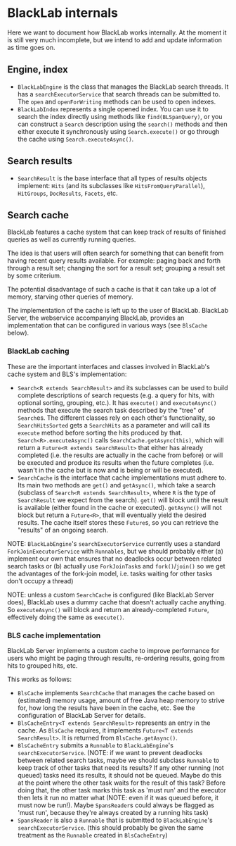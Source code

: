 # BlackLab internals

Here we want to document how BlackLab works internally. At the moment it is still very much incomplete, but we intend to add and update information as time goes on.

## Engine, index

- `BlackLabEngine` is the class that manages the BlackLab search threads. It has a `searchExecutorService` that search threads can be submitted to. The `open` and `openForWriting` methods can be used to open indexes.
- `BlackLabIndex` represents a single opened index. You can use it to search the index directly using methods like `find(BLSpanQuery)`, or you can construct a `Search` description using the `search()` methods and then either execute it synchronously using `Search.execute()` or go through the cache using `Search.executeAsync()`.

## Search results

- `SearchResult` is the base interface that all types of results objects implement: `Hits` (and its subclasses like `HitsFromQueryParallel`), `HitGroups`, `DocResults`, `Facets`, etc.

## Search cache

BlackLab features a cache system that can keep track of results of finished queries as well as currently running queries.

The idea is that users will often search for something that can benefit from having recent query results available. For example: paging back and forth through a result set; changing the sort for a result set; grouping a result set by some criterium.

The potential disadvantage of such a cache is that it can take up a lot of memory, starving other queries of memory.

The implementation of the cache is left up to the user of BlackLab. BlackLab Server, the webservice accompanying BlackLab, provides an implementation that can be configured in various ways (see `BlsCache` below).

### BlackLab caching

These are the important interfaces and classes involved in BlackLab's cache system and BLS's implementation:

- `Search<R extends SearchResult>` and its subclasses can be used to build complete descriptions of search requests (e.g. a query for hits, with optional sorting, grouping, etc.). It has `execute()` and `executeAsync()` methods that execute the search task described by the "tree" of `Search`es. The different classes rely on each other's functionality, so `SearchHitsSorted` gets a `SearchHits` as a parameter and will call its `execute` method before sorting the hits produced by that. `Search<R>.executeAsync()` calls `SearchCache.getAsync(this)`, which will return a `Future<R extends SearchResult>` that either has already completed (i.e. the results are actually in the cache from before) or will be executed and produce its results when the future completes (i.e. wasn't in the cache but is now and is being or will be executed).
- `SearchCache` is the interface that cache implementations must adhere to. Its main two methods are `get()` and `getAsync()`, which take a search (subclass of `Search<R extends SearchResult>`, where `R` is the type of `SearchResult` we expect from the search). `get()` will block until the result is available (either found in the cache or executed). `getAsync()` will not block but return a `Future<R>`, that will eventually yield the desired results. The cache itself stores these `Future`s, so you can retrieve the "results" of an ongoing search.

NOTE: `BlackLabEngine`'s `searchExecutorService` currently uses a standard `ForkJoinExecutorService` with `Runnables`, but we should probably either (a) implement our own that ensures that no deadlocks occur between related search tasks or (b) actually use `ForkJoinTask`s and `fork()`/`join()` so we get the advantages of the fork-join model, i.e. tasks waiting for other tasks don't occupy a thread)

NOTE: unless a custom `SearchCache` is configured (like BlackLab Server does), BlackLab uses a dummy cache that doesn't actually cache anything. So `executeAsync()` will block and return an already-completed `Future`, effectively doing the same as `execute()`.

### BLS cache implementation

BlackLab Server implements a custom cache to improve performance for users who might be paging through results, re-ordering results, going from hits to grouped hits, etc.

This works as follows:

- `BlsCache` implements `SearchCache` that manages the cache based on (estimated) memory usage, amount of free Java heap memory to strive for, how long the results have been in the cache, etc. See the configuration of BlackLab Server for details.
- `BlsCacheEntry<T extends SearchResult>` represents an entry in the cache. As `BlsCache` requires, it implements `Future<T extends SearchResult>`. It is returned from `BlsCache.getAsync()`.
- `BlsCacheEntry` submits a `Runnable` to `BlackLabEngine`'s `searchExecutorService`.
  (NOTE: if we want to prevent deadlocks between related search tasks, maybe we should subclass `Runnable` to keep track of other tasks that need its results? If any other running (not queued) tasks need its results, it should not be queued. Maybe do this at the point where the other task waits for the result of this task? Before doing that, the other task marks this task as 'must run' and the executor then lets it run no matter what (NOTE: even if it was queued before, it must now be run!). Maybe `SpansReader`s could always be flagged as 'must run', because they're always created by a running hits task)
- `SpansReader` is also a `Runnable` that is submitted to `BlackLabEngine`'s `searchExecutorService`. (this should probably be given the same treatment as the `Runnable` created in `BlsCacheEntry`)
